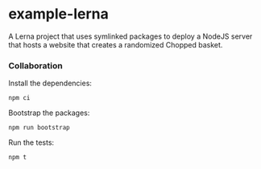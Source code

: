 # example-lerna

A Lerna project that uses symlinked packages to deploy a NodeJS server that hosts a website that creates a randomized Chopped basket.

### Collaboration

Install the dependencies:

```
npm ci
```

Bootstrap the packages:

```
npm run bootstrap
```

Run the tests:

```
npm t
```
